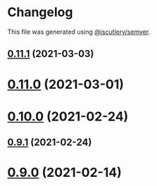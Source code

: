 # Changelog

This file was generated using [@jscutlery/semver](https://github.com/jscutlery/semver).

## [0.11.1](https://github.com/studds/nx-aws/compare/v0.11.0...v0.11.1) (2021-03-03)



# [0.11.0](https://github.com/studds/nx-aws/compare/v0.10.0...v0.11.0) (2021-03-01)



# [0.10.0](https://github.com/studds/nx-aws/compare/v0.9.1...v0.10.0) (2021-02-24)



## [0.9.1](https://github.com/studds/nx-aws/compare/v0.9.0...v0.9.1) (2021-02-24)



# [0.9.0](https://github.com/studds/nx-aws/compare/v0.8.3...v0.9.0) (2021-02-14)
